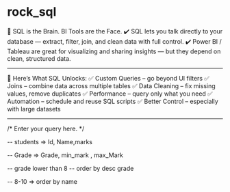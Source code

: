 # rock_sql


🧠 SQL is the Brain. BI Tools are the Face.
✔️ SQL lets you talk directly to your database — extract, filter, join, and clean data with full control.
✔️ Power BI / Tableau are great for visualizing and sharing insights — but they depend on clean, structured data.
____________________________________________________________________________________

🚀 Here’s What SQL Unlocks:
✅ Custom Queries – go beyond UI filters
✅ Joins – combine data across multiple tables
✅ Data Cleaning – fix missing values, remove duplicates
✅ Performance – query only what you need
✅ Automation – schedule and reuse SQL scripts
✅ Better Control – especially with large datasets
____________________________________



/*
Enter your query here.
*/

-- students => Id, Name,marks 

-- Grade => Grade, min_mark , max_Mark

-- grade lower than 8 
-- order by desc grade 

-- 8-10 => order by name

